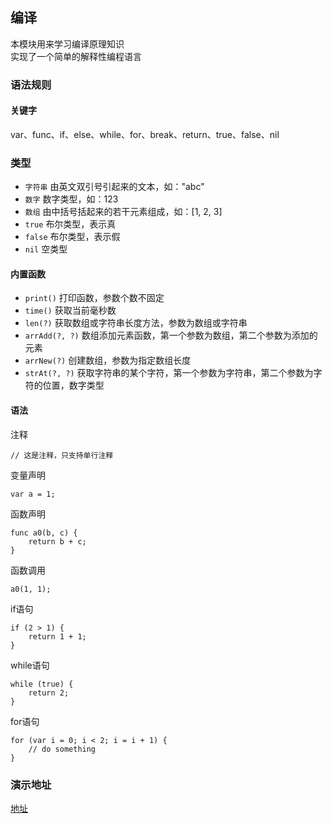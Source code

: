 ## 编译

本模块用来学习编译原理知识  
实现了一个简单的解释性编程语言  
### 语法规则
#### 关键字
var、func、if、else、while、for、break、return、true、false、nil
### 类型
* `字符串` 由英文双引号引起来的文本，如："abc"
* `数字` 数字类型，如：123
* `数组` 由中括号括起来的若干元素组成，如：[1, 2, 3]
* `true` 布尔类型，表示真
* `false` 布尔类型，表示假
* `nil` 空类型
#### 内置函数
* `print()` 打印函数，参数个数不固定
* `time()` 获取当前毫秒数
* `len(?)` 获取数组或字符串长度方法，参数为数组或字符串
* `arrAdd(?, ?)` 数组添加元素函数，第一个参数为数组，第二个参数为添加的元素
* `arrNew(?)` 创建数组，参数为指定数组长度
* `strAt(?, ?)` 获取字符串的某个字符，第一个参数为字符串，第二个参数为字符的位置，数字类型
#### 语法
注释
```
// 这是注释，只支持单行注释
```
变量声明
```
var a = 1;
```
函数声明
```
func a0(b, c) {
    return b + c;
}
```
函数调用
```
a0(1, 1);
```
if语句
```
if (2 > 1) {
    return 1 + 1;
}
```
while语句
```
while (true) {
    return 2;
}
```
for语句
```
for (var i = 0; i < 2; i = i + 1) {
    // do something
}
```
### 演示地址
[地址](https://demo.wuareb.top/lang.html)
